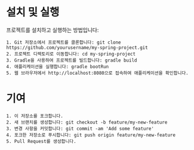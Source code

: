 # 설치 및 실행
프로젝트를 설치하고 실행하는 방법입니다:

    1. Git 저장소에서 프로젝트를 클론합니다: git clone https://github.com/yourusername/my-spring-project.git
    2. 프로젝트 디렉토리로 이동합니다: cd my-spring-project
    3. Gradle을 사용하여 프로젝트를 빌드합니다: gradle build
    4. 애플리케이션을 실행합니다: gradle bootRun
    5. 웹 브라우저에서 http://localhost:8080으로 접속하여 애플리케이션을 확인합니다. 

# 기여

    1. 이 저장소를 포크합니다.
    2. 새 브랜치를 생성합니다: git checkout -b feature/my-new-feature
    3. 변경 사항을 커밋합니다: git commit -am 'Add some feature'
    4. 포크한 저장소로 푸시합니다: git push origin feature/my-new-feature
    5. Pull Request를 생성합니다.
